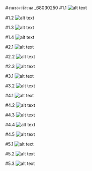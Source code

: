 #งานของวชิระพล _68030250
#1.1
![alt text](image-1.png)

#1.2
![alt text](image-17.png)

#1.3
![alt text](image-18.png)

#1.4
![alt text](image-16.png)

#2.1
![alt text](image-15.png)

#2.2
![alt text](image-14.png)

#2.3
![alt text](image-13.png)

#3.1
![alt text](image-12.png)

#3.2
![alt text](image-11.png)

#4.1
![alt text](image-10.png)

#4.2
![alt text](image-9.png)

#4.3
![alt text](image-8.png)

#4.4
![alt text](image-7.png)

#4.5
![alt text](image-6.png)

#5.1
![alt text](image-4.png)

#5.2
![alt text](image-3.png)

#5.3
![alt text](image-5.png)

